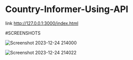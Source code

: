 # Country-Informer-Using-API

link
http://127.0.0.1:3000/index.html

#SCREENSHOTS

![Screenshot 2023-12-24 214000](https://github.com/AyushMaharwade/Country-Informer-Using-API/assets/151525499/954b8c6d-8ac5-4451-834f-29a3cc92a038)

![Screenshot 2023-12-24 214022](https://github.com/AyushMaharwade/Country-Informer-Using-API/assets/151525499/ce570b7e-2b8e-4f12-b03c-73aaaac21cbf)

